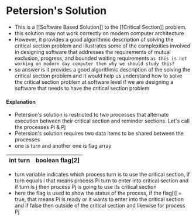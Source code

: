 # Petersion's Solution
- This is a [[Software Based Solution]] to the [[Critical Section]] problem.
- this solution may not work correctly on modern computer architecture
- However, it provides a good algorithmic description of solving the critical section problem and illustrates some of the complexities involved in designing software that addresses the requirements of mutual exclusion, progress, and bounded waiting requirements
`as this is not working on modern day computer then why we should study this?`
- so answer is it provides a good algorithmic description of the solving the critical section problem and it would help us understand how to solve the critical section problem at software level if we are designing a software that needs to have the critical section problem

#### Explanation
- Petersion's solution is restricted to two processes that alternate execution between their critical section and reminder sections. Let's call the processes Pi & Pj
- Petersion's solution requires two data items to be shared between the processes
- one is turn and another one is flag array 

| int turn | boolean flag[2] | 
| -------- | --------------- |
- turn variable indicates which process turn is to use the critical section, if turn equals i that means process Pi turn to enter into critical section and if turn is j then process Pj is going to use its critical section
- here the flag is used to show the status of the process, if the flag[i] = true, that means Pi is ready or it wants to enter into the critical section and if false then outside of the critical section and likewise for process Pj  
